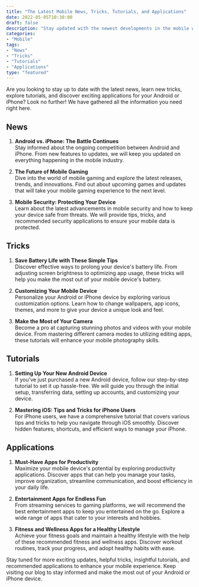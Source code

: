 ```yaml
--- 
title: "The Latest Mobile News, Tricks, Tutorials, and Applications"
date: 2022-05-05T10:30:00
draft: false
description: "Stay updated with the newest developments in the mobile world, learn helpful tricks, explore tutorials, and discover exciting applications for your Android or iPhone device."
categories:
- "Mobile"
tags:
- "News"
- "Tricks"
- "Tutorials"
- "Applications"
type: "featured"
--- 
```


Are you looking to stay up to date with the latest news, learn new tricks, explore tutorials, and discover exciting applications for your Android or iPhone? Look no further! We have gathered all the information you need right here.

## News 

1. **Android vs. iPhone: The Battle Continues**  
   Stay informed about the ongoing competition between Android and iPhone. From new features to updates, we will keep you updated on everything happening in the mobile industry.

2. **The Future of Mobile Gaming**  
   Dive into the world of mobile gaming and explore the latest releases, trends, and innovations. Find out about upcoming games and updates that will take your mobile gaming experience to the next level.

3. **Mobile Security: Protecting Your Device**  
   Learn about the latest advancements in mobile security and how to keep your device safe from threats. We will provide tips, tricks, and recommended security applications to ensure your mobile data is protected.

## Tricks 

1. **Save Battery Life with These Simple Tips**  
   Discover effective ways to prolong your device's battery life. From adjusting screen brightness to optimizing app usage, these tricks will help you make the most out of your mobile device's battery.

2. **Customizing Your Mobile Device**  
   Personalize your Android or iPhone device by exploring various customization options. Learn how to change wallpapers, app icons, themes, and more to give your device a unique look and feel.

3. **Make the Most of Your Camera**  
   Become a pro at capturing stunning photos and videos with your mobile device. From mastering different camera modes to utilizing editing apps, these tutorials will enhance your mobile photography skills.

## Tutorials 

1. **Setting Up Your New Android Device**  
   If you've just purchased a new Android device, follow our step-by-step tutorial to set it up hassle-free. We will guide you through the initial setup, transferring data, setting up accounts, and customizing your device.

2. **Mastering iOS: Tips and Tricks for iPhone Users**  
   For iPhone users, we have a comprehensive tutorial that covers various tips and tricks to help you navigate through iOS smoothly. Discover hidden features, shortcuts, and efficient ways to manage your iPhone.

## Applications 

1. **Must-Have Apps for Productivity**  
   Maximize your mobile device's potential by exploring productivity applications. Discover apps that can help you manage your tasks, improve organization, streamline communication, and boost efficiency in your daily life.

2. **Entertainment Apps for Endless Fun**  
   From streaming services to gaming platforms, we will recommend the best entertainment apps to keep you entertained on the go. Explore a wide range of apps that cater to your interests and hobbies.

3. **Fitness and Wellness Apps for a Healthy Lifestyle**  
   Achieve your fitness goals and maintain a healthy lifestyle with the help of these recommended fitness and wellness apps. Discover workout routines, track your progress, and adopt healthy habits with ease.

Stay tuned for more exciting updates, helpful tricks, insightful tutorials, and recommended applications to enhance your mobile experience. Keep visiting our blog to stay informed and make the most out of your Android or iPhone device.
